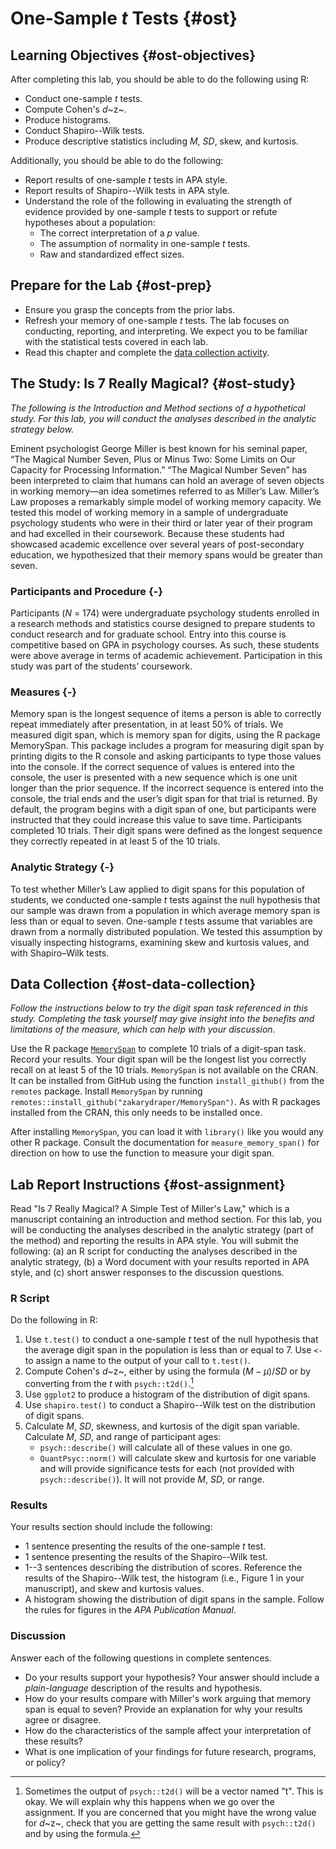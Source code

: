 # One-Sample *t* Tests {#ost}

<!-- One sample *t* tests are conducted to test questions about the average value of a continuous variable in a population. For example, one-sample *t* tests might be used to help answer the following research questions: -->

<!-- * Are Canadians aged 65 and older able to recall a 7-digit phone number? -->
<!-- * Can university students type more than 60 words-per-minute? -->
<!-- * Do North Americans consume 2000 calories per day? -->

<!-- Each of these research questions include a definition of a population, a variable measured on a continuous (or at least interval) scale, and a specific value on that scale. Note that there is no mention of how that value might compared with other populations. Research questions that can be informed by one-sample *t* tests can always be framed in the form: -->

<!-- > Is the average value of [continuous variable] among [characteristics of a population] [more than/less than/more or less than] exactly [a number]? -->

<!-- One-sample *t* tests are rarely used because most research questions cannot be phrased in this way. That's because of the "[a number]" part at the end. We are usually more interested in comparing values between populations (e.g., "is the treatment more effective than a placebo?") or in how a value changes based on some other continuous variable (e.g., "does life satisfaction increase with age?"). -->

<!-- Although one-sample *t* tests are rarely used, it is important to understand how they work. They are the simplest statistical models and the foundation of every other analysis covered in this lab. Mastering the one-sample *t* test will prepare you for the more complex models that you will be building in future labs. -->

## Learning Objectives {#ost-objectives}

After completing this lab, you should be able to do the following using R:

* Conduct one-sample *t* tests.
* Compute Cohen's *d*~z~.
* Produce histograms.
* Conduct Shapiro--Wilk tests.
* Produce descriptive statistics including *M*, *SD*, skew, and kurtosis.

Additionally, you should be able to do the following:

* Report results of one-sample *t* tests in APA style.
* Report results of Shapiro--Wilk tests in APA style.
* Understand the role of the following in evaluating the strength of evidence provided by one-sample *t* tests to support or refute hypotheses about a population:
    * The correct interpretation of a *p* value.
    * The assumption of normality in one-sample *t* tests.
    * Raw and standardized effect sizes.

## Prepare for the Lab {#ost-prep}

* Ensure you grasp the concepts from the prior labs.
* Refresh your memory of one-sample *t* tests. The lab focuses on conducting, reporting, and interpreting. We expect you to be familiar with the statistical tests covered in each lab.
* Read this chapter and complete the [data collection activity](#ost-data-collection).

## The Study: Is 7 Really Magical? {#ost-study}

*The following is the Introduction and Method sections of a hypothetical study. For this lab, you will conduct the analyses described in the analytic strategy below.*

Eminent psychologist George Miller is best known for his seminal paper, “The Magical Number Seven, Plus or Minus Two: Some Limits on Our Capacity for Processing Information.” “The Magical Number Seven” has been interpreted to claim that humans can hold an average of seven objects in working memory—an idea sometimes referred to as Miller’s Law. Miller’s Law proposes a remarkably simple model of working memory capacity. We tested this model of working memory in a sample of undergraduate psychology students who were in their third or later year of their program and had excelled in their coursework. Because these students had showcased academic excellence over several years of post-secondary education, we hypothesized that their memory spans would be greater than seven.

### Participants and Procedure {-}

Participants (*N* = 174) were undergraduate psychology students enrolled in a research methods and statistics course designed to prepare students to conduct research and for graduate school. Entry into this course is competitive based on GPA in psychology courses. As such, these students were above average in terms of academic achievement. Participation in this study was part of the students’ coursework.

### Measures {-}

Memory span is the longest sequence of items a person is able to correctly repeat immediately after presentation, in at least 50% of trials. We measured digit span, which is memory span for digits, using the R package MemorySpan. This package includes a program for measuring digit span by printing digits to the R console and asking participants to type those values into the console. If the correct sequence of values is entered into the console, the user is presented with a new sequence which is one unit longer than the prior sequence. If the incorrect sequence is entered into the console, the trial ends and the user’s digit span for that trial is returned. By default, the program begins with a digit span of one, but participants were instructed that they could increase this value to save time. Participants completed 10 trials. Their digit spans were defined as the longest sequence they correctly repeated in at least 5 of the 10 trials.

### Analytic Strategy {-}

To test whether Miller’s Law applied to digit spans for this population of students, we conducted one-sample *t* tests against the null hypothesis that our sample was drawn from a population in which average memory span is less than or equal to seven. One-sample *t* tests assume that variables are drawn from a normally distributed population. We tested this assumption by visually inspecting histograms, examining skew and kurtosis values, and with Shapiro–Wilk tests.

## Data Collection {#ost-data-collection}

*Follow the instructions below to try the digit span task referenced in this study. Completing the task yourself may give insight into the benefits and limitations of the measure, which can help with your discussion.*

Use the R package [`MemorySpan`](http://github.com/zakarydraper/MemorySpan) to complete 10 trials of a digit-span task. Record your results. Your digit span will be the longest list you correctly recall on at least 5 of the 10 trials. `MemorySpan` is not available on the CRAN. It can be installed from GitHub using the function `install_github()` from the `remotes` package. Install `MemorySpan` by running `remotes::install_github("zakarydraper/MemorySpan")`. As with R packages installed from the CRAN, this only needs to be installed once.

After installing `MemorySpan`, you can load it with `library()` like you would any other R package. Consult the documentation for `measure_memory_span()` for direction on how to use the function to measure your digit span.

## Lab Report Instructions {#ost-assignment}

Read "Is 7 Really Magical? A Simple Test of Miller's Law," which is a manuscript containing an introduction and method section. For this lab, you will be conducting the analyses described in the analytic strategy (part of the method) and reporting the results in APA style. You will submit the following: (a) an R script for conducting the analyses described in the analytic strategy, (b) a Word document with your results reported in APA style, and (c) short answer responses to the discussion questions.

### R Script

Do the following in R:

1. Use `t.test()` to conduct a one-sample *t* test of the null hypothesis that the average digit span in the population is less than or equal to 7. Use `<-` to assign a name to the output of your call to `t.test()`.
1. Compute Cohen's *d*~z~, either by using the formula $(M - \mu)/SD$ or by converting from the *t* with `psych::t2d()`.[^2]
1. Use `ggplot2` to produce a histogram of the distribution of digit spans.
1. Use `shapiro.test()` to conduct a Shapiro--Wilk test on the distribution of digit spans.
1. Calculate *M*, *SD*, skewness, and kurtosis of the digit span variable. Calculate *M*, *SD*, and range of participant ages:
    * `psych::describe()` will calculate all of these values in one go.
    * `QuantPsyc::norm()` will calculate skew and kurtosis for one variable and will provide significance tests for each (not provided with `psych::describe()`). It will not provide *M*, *SD*, or range.

[^2]: Sometimes the output of `psych::t2d()` will be a vector named "t". This is okay. We will explain why this happens when we go over the assignment. If you are concerned that you might have the wrong value for *d*~z~, check that you are getting the same result with `psych::t2d()` and by using the formula.

### Results

Your results section should include the following:

* 1 sentence presenting the results of the one-sample *t* test.
* 1 sentence presenting the results of the Shapiro--Wilk test.
* 1--3 sentences describing the distribution of scores. Reference the results of the Shapiro--Wilk test, the histogram (i.e., Figure 1 in your manuscript), and skew and kurtosis values.
* A histogram showing the distribution of digit spans in the sample. Follow the rules for figures in the *APA Publication Manual*.

### Discussion

Answer each of the following questions in complete sentences.

* Do your results support your hypothesis? Your answer should include a *plain-language* description of the results and hypothesis.
* How do your results compare with Miller's work arguing that memory span is equal to seven? Provide an explanation for why your results agree or disagree.
* How do the characteristics of the sample affect your interpretation of these results?
* What is one implication of your findings for future research, programs, or policy?
